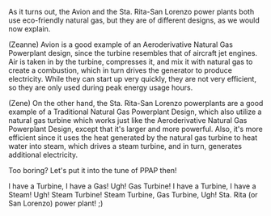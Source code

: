 As it turns out, the Avion and the Sta. Rita-San Lorenzo power plants both use eco-friendly natural gas, but they are of different designs, as we would now explain.

(Zeanne) Avion is a good example of an Aeroderivative Natural Gas Powerplant design, since the turbine resembles that of aircraft jet engines. Air is taken in by the turbine, compresses it, and mix it with natural gas to create a combustion, which in turn drives the generator to produce electricity. While they can start up very quickly, they are not very efficient, so they are only used during peak energy usage hours.

(Zene) On the other hand, the Sta. Rita-San Lorenzo powerplants are a good example of a Traditional Natural Gas Powerplant Design, which also utilize a natural gas turbine which works just like the Aeroderivative Natural Gas Powerplant Design, except that it's larger and more powerful. Also, it's more efficient since it uses the heat generated by the natural gas turbine to heat water into steam, which drives a steam turbine, and in turn, generates additional electricity.

Too boring? Let's put it into the tune of PPAP then!

I have a Turbine, I have a Gas! Ugh! Gas Turbine! I have a Turbine, I have a Steam! Ugh! Steam Turbine! Steam Turbine, Gas Turbine, Ugh! Sta. Rita (or San Lorenzo) power plant! ;)